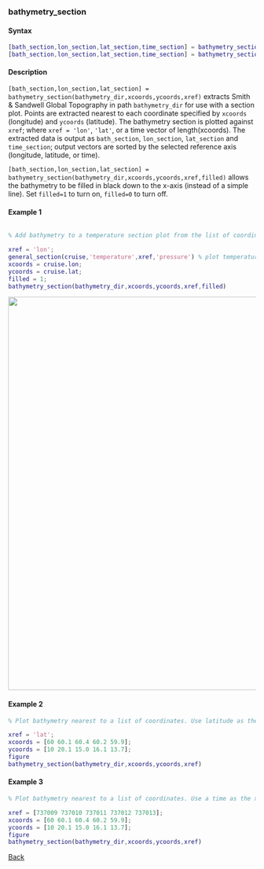 ### bathymetry_section

#### Syntax

```Matlab
[bath_section,lon_section,lat_section,time_section] = bathymetry_section(bathymetry_dir,xcoords,ycoords,xref)
[bath_section,lon_section,lat_section,time_section] = bathymetry_section(bathymetry_dir,xcoords,ycoords,xref,filled)
```
#### Description

``[bath_section,lon_section,lat_section] = bathymetry_section(bathymetry_dir,xcoords,ycoords,xref)`` extracts Smith & Sandwell Global Topography in path ``bathymetry_dir`` for use with a section plot. Points are extracted nearest to each coordinate specified by ``xcoords`` (longitude) and ``ycoords`` (latitude). The bathymetry section is plotted against ``xref``; where ``xref = 'lon'``, ``'lat'``, or a time vector of length(xcoords). The extracted data is output as ``bath_section``, ``lon_section``, ``lat_section`` and ``time_section``; output vectors are sorted by the selected reference axis (longitude, latitude, or time).
 
``[bath_section,lon_section,lat_section] = bathymetry_section(bathymetry_dir,xcoords,ycoords,xref,filled)`` allows the bathymetry to be filled in black down to the x-axis (instead of a simple line). Set ``filled=1`` to turn on, ``filled=0`` to turn off.

#### Example 1

```Matlab

% Add bathymetry to a temperature section plot from the list of coordinates stored in struct cruise:

xref = 'lon'; 
general_section(cruise,'temperature',xref,'pressure') % plot temperature section
xcoords = cruise.lon; 
ycoords = cruise.lat;
filled = 1;
bathymetry_section(bathymetry_dir,xcoords,ycoords,xref,filled)
```
<img src="https://user-images.githubusercontent.com/24570061/88436173-b8c50500-cdd1-11ea-8270-22930d42843c.png" width="800">

#### Example 2
```Matlab
% Plot bathymetry nearest to a list of coordinates. Use latitude as the x-axis:

xref = 'lat'; 
xcoords = [60 60.1 60.4 60.2 59.9]; 
ycoords = [10 20.1 15.0 16.1 13.7]; 
figure
bathymetry_section(bathymetry_dir,xcoords,ycoords,xref)
```
#### Example 3
```Matlab
% Plot bathymetry nearest to a list of coordinates. Use a time as the x-axis:

xref = [737009 737010 737011 737012 737013]; 
xcoords = [60 60.1 60.4 60.2 59.9]; 
ycoords = [10 20.1 15.0 16.1 13.7]; 
figure
bathymetry_section(bathymetry_dir,xcoords,ycoords,xref)
```

[Back](https://github.com/lnferris/ocean_data_tools#adding-bathymetry-to-existing-plots-1)
